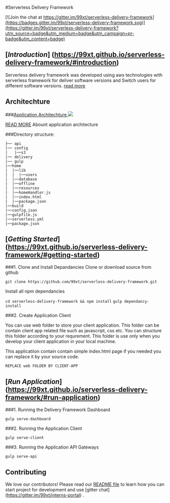 #Serverless Delivery Framework

[![Join the chat at https://gitter.im/99xt/serverless-delivery-framework](https://badges.gitter.im/99xt/serverless-delivery-framework.svg)](https://gitter.im/99xt/serverless-delivery-framework?utm_source=badge&utm_medium=badge&utm_campaign=pr-badge&utm_content=badge)

## [*Introduction*] (https://99xt.github.io/serverless-delivery-framework/#introduction)
Serverless delivery framework was developed using aws technologies with serverless framework for deliver software versions and Switch users for different software versions. [read more](https://99xt.github.io/serverless-delivery-framework)

## Architechture
###[Application Architechture ](https://99xt.github.io/serverless-delivery-framework/#application-architechture)
<img src="https://github.com/niroshannrsh/serverless-delivery-framework/blob/master/docs/img/Relese-pipeline-1.jpg?raw=true" />

[READ MORE](https://99xt.github.io/serverless-delivery-framework/#application-architechture) Abount application architecture

###Directory structure:
```
├── api
|── config
|   |──s3
|── delivery
|── gulp
|──home
|  |──lib
|  |  |──users
|  |──database
|  |──offline
|  |──resources
|  |──homeHandler.js
|  |──index.html
|  |──package.json
|──build
|──config.json
|──gulpfile.js
|──serverless.yml
|──package.json

```


## [*Getting Started*] (https://99xt.github.io/serverless-delivery-framework/#getting-started)
###1. Clone and Install Depandancies
Clone or download source from github

`git clone https://github.com/99xt/serverless-delivery-framework.git`

Install all npm dependancies

`cd serverless-delivery-framework && npm install`
`gulp dependancy-install`

###2. Create Application Client

You can use web folder to store your client application. This folder can be contain client app related file such as javascript, css etc. You can structure this folder according to your requrement. This folder is use only when you develop your client application in your local machine.

This applicatiion contain contain simple index.html page if you needed you can replace it by your source code.

`REPLACE web FOLDER BY CLIENT-APP`

## [*Run Application*] (https://99xt.github.io/serverless-delivery-framework/#run-application)

###1. Running the Delivery Framework Dashboard

`gulp serve-dashboard`

###2. Running the Application Client

`gulp serve-client`

###3. Running the Application API Gateways

`gulp serve-api`


## <a name="contributing"></a>Contributing
We love our contributors! Please read our [README file](README.md) to learn how you can start project for development and use [gitter chat] (https://gitter.im/99xt/interns-portal) .


